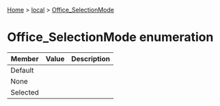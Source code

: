 [Home](./index) &gt; [local](local.md) &gt; [Office\_SelectionMode](local.office_selectionmode.md)

# Office\_SelectionMode enumeration

|  Member | Value | Description |
|  --- | --- | --- |
|  Default |  |  |
|  None |  |  |
|  Selected |  |  |

